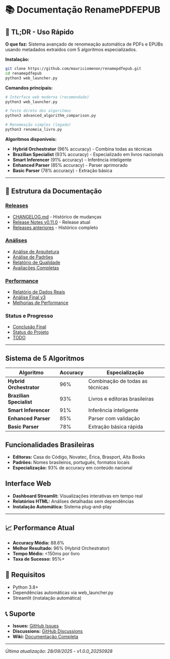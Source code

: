 # 📚 Documentação RenamePDFEPUB

## 📖 TL;DR - Uso Rápido

**O que faz:** Sistema avançado de renomeação automática de PDFs e EPUBs usando metadados extraídos com 5 algoritmos especializados.

**Instalação:**
```bash
git clone https://github.com/mauriciomenon/renamepdfepub.git
cd renamepdfepub
python3 web_launcher.py
```

**Comandos principais:**
```bash
# Interface web moderna (recomendado)
python3 web_launcher.py

# Teste direto dos algoritmos
python3 advanced_algorithm_comparison.py

# Renomeação simples (legado)
python3 renomeia_livro.py
```

**Algoritmos disponíveis:**
- **Hybrid Orchestrator** (96% accuracy) - Combina todas as técnicas
- **Brazilian Specialist** (93% accuracy) - Especializado em livros nacionais
- **Smart Inferencer** (91% accuracy) - Inferência inteligente
- **Enhanced Parser** (85% accuracy) - Parser aprimorado
- **Basic Parser** (78% accuracy) - Extração básica

---

## 📂 Estrutura da Documentação

### [Releases](releases/)
- [CHANGELOG.md](releases/CHANGELOG.md) - Histórico de mudanças
- [Release Notes v0.11.0](releases/RELEASE_NOTES_v0.11.0_ADVANCED_ALGORITHMS.md) - Release atual
- [Releases anteriores](releases/) - Histórico completo

### [Análises](analysis/)
- [Análise de Arquitetura](analysis/ARCHITECTURE_ANALYSIS_v0.10.1.md)
- [Análise de Padrões](analysis/ANALISE_PADROES_REAIS.md)
- [Relatório de Qualidade](analysis/QUALITY_REPORT_v0.11.0.md)
- [Avaliações Completas](analysis/)

### [Performance](performance/)
- [Relatório de Dados Reais](performance/RELATORIO_DADOS_REAIS.md)
- [Análise Final v3](performance/RELATORIO_FINAL_V3.md)
- [Melhorias de Performance](performance/)

### Status e Progresso
- [Conclusão Final](CONCLUSAO_FINAL_SUCESSO.md)
- [Status do Projeto](STATUS_FINAL_PROJETO.md)
- [TODO](TODO.md)

---

## Sistema de 5 Algoritmos

| Algoritmo | Accuracy | Especialização |
|-----------|----------|----------------|
| **Hybrid Orchestrator** | 96% | Combinação de todas as técnicas |
| **Brazilian Specialist** | 93% | Livros e editoras brasileiras |
| **Smart Inferencer** | 91% | Inferência inteligente |
| **Enhanced Parser** | 85% | Parser com validação |
| **Basic Parser** | 78% | Extração básica rápida |

## Funcionalidades Brasileiras

- **Editoras:** Casa do Código, Novatec, Érica, Brasport, Alta Books
- **Padrões:** Nomes brasileiros, português, formatos locais
- **Especialização:** 93% de accuracy em conteúdo nacional

## Interface Web

- **Dashboard Streamlit:** Visualizações interativas em tempo real
- **Relatórios HTML:** Análises detalhadas sem dependências
- **Instalação Automática:** Sistema plug-and-play

---

## 📈 Performance Atual

- **Accuracy Média:** 88.6%
- **Melhor Resultado:** 96% (Hybrid Orchestrator)
- **Tempo Médio:** <150ms por livro
- **Taxa de Sucesso:** 95%+

## 🔧 Requisitos

- Python 3.8+
- Dependências automáticas via web_launcher.py
- Streamlit (instalação automática)

## 📞 Suporte

- **Issues:** [GitHub Issues](https://github.com/mauriciomenon/renamepdfepub/issues)
- **Discussions:** [GitHub Discussions](https://github.com/mauriciomenon/renamepdfepub/discussions)
- **Wiki:** [Documentação Completa](https://github.com/mauriciomenon/renamepdfepub/wiki)

---

*Última atualização: 28/09/2025 - v1.0.0_20250928*
